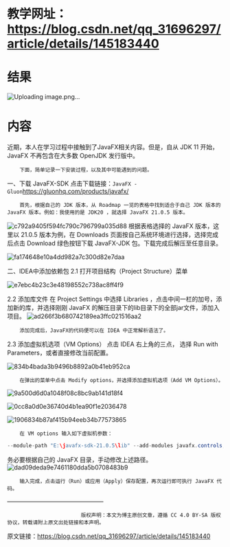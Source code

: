 # 教学网址：https://blog.csdn.net/qq_31696297/article/details/145183440
# 结果
![Uploading image.png…]()


# 内容
近期，本人在学习过程中接触到了JavaFX相关内容。但是，自从 JDK 11 开始，JavaFX 不再包含在大多数 OpenJDK 发行版中。

        下面，简单记录一下安装过程，以及其中可能遇到的问题。

一、下载 JavaFX-SDK
        点击下载链接：`JavaFX - Gluon`https://gluonhq.com/products/javafx/

        首先，根据自己的 JDK 版本，从 Roadmap 一览的表格中找到适合于自己 JDK 版本的 JavaFX 版本。例如：我使用的是 JDK20 ，就选择 JavaFX 21.0.5 版本。

![c792a9405f594fc790c796799a035d88](https://github.com/user-attachments/assets/21cbae2d-8ee7-4be1-ace0-fa8936082963)
        根据表格选择的 JavaFX 版本，这里以 21.0.5 版本为例，在 Downloads 页面按自己系统环境进行选择，选择完成后点击 Download 绿色按钮下载 JavaFX-JDK 包。下载完成后解压至任意目录。

![fa174648e10a4dd982a7c300d82e7daa](https://github.com/user-attachments/assets/e6d2ff1a-bf8f-4c0e-91ab-6662d05a839b)


二、IDEA中添加依赖包
2.1 打开项目结构（Project Structure）菜单

![e7ebc4b23c3e48198552c738ac8ff4f9](https://github.com/user-attachments/assets/ef0bf46e-0b6c-43f4-b91c-1b78313304f7)

2.2 添加库文件
        在 Project Settings 中选择 Libraries ，点击中间一栏的加号，添加新的库，并选择刚刚 JavaFX 的解压目录下的lib目录下的全部jar文件，添加入项目。
![ad266f3b680742189ea3ffc021516aa2](https://github.com/user-attachments/assets/a8aa8263-3fd8-47ee-8127-551d062737cd)



        添加完成后，JavaFX的代码便可以在 IDEA 中正常解析语法了。

2.3 添加虚拟机选项（VM Options）
        点击 IDEA 右上角的三点， 选择 Run with Parameters，或者直接修改当前配置。

![834b4bada3b9496b8892a0b41eb952ca](https://github.com/user-attachments/assets/34c34854-97e7-4772-82fc-d08c5a8a8a2d)


        在弹出的菜单中点击 Modify options，并选择添加虚拟机选项（Add VM Options）。


![9a500d6d0a1048f08c8bc9ab141d18f4](https://github.com/user-attachments/assets/ca1405c5-d89d-4941-a6cb-bb83013b6b70)


![0cc8a0d0e36740d4b1ea90f1e2036478](https://github.com/user-attachments/assets/2d360ba7-64f4-4312-98dc-7e00c6bd7a00)

![1906834b87af415b94eeb34b77573865](https://github.com/user-attachments/assets/25ceb231-3397-4639-8a81-c75ebd09b9dd)


        在 VM options 输入如下虚拟机参数：
```java
--module-path "E:\javafx-sdk-21.0.5\lib" --add-modules javafx.controls,javafx.fxml
```
 务必要根据自己的 JavaFX 目录，手动修改上述路径。
![dad09deda9e7461180dda5b0708483b9](https://github.com/user-attachments/assets/8d7864b3-1182-4b7e-99f2-1f0ccfe438ae)



        输入完成，点击运行（Run）或应用（Apply）保存配置，再次运行即可执行 JavaFX 代码。
————————————————

                            版权声明：本文为博主原创文章，遵循 CC 4.0 BY-SA 版权协议，转载请附上原文出处链接和本声明。
                        
原文链接：https://blog.csdn.net/qq_31696297/article/details/145183440
